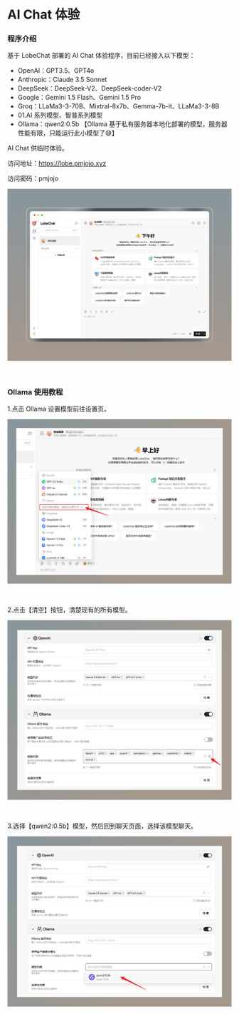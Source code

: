# AI Chat 体验

### 程序介绍

基于 LobeChat 部署的 AI Chat 体验程序，目前已经接入以下模型：

- OpenAI：GPT3.5、GPT4o
- Anthropic：Claude 3.5 Sonnet 
- DeepSeek：DeepSeek-V2、DeepSeek-coder-V2
- Google：Gemini 1.5 Flash、Gemini 1.5 Pro
- Groq：LLaMa3-3-70B、Mixtral-8x7b、Gemma-7b-it、LLaMa3-3-8B
- 01.AI 系列模型、智普系列模型
- Ollama：qwen2:0.5b 【Ollama 基于私有服务器本地化部署的模型，服务器性能有限，只能运行此小模型了😅】

AI Chat 供临时体验。

访问地址：https://lobe.pmjojo.xyz

访问密码：pmjojo

![image-20240708172247219](001-aichat/image-20240708172247219.png)


<br>

### Ollama 使用教程

1.点击 Ollama 设置模型前往设置页。

![image_3](001-aichat/image_3.png)

<br>

2.点击【清空】按钮，清楚现有的所有模型。

![image_2](001-aichat/image_2.png)

<br>

3.选择【qwen2:0.5b】模型，然后回到聊天页面，选择该模型聊天。

![image_1](001-aichat/image_1.png)